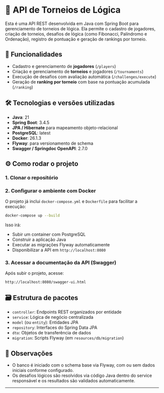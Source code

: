 # 🧠 API de Torneios de Lógica

Esta é uma API REST desenvolvida em Java com Spring Boot para gerenciamento de torneios de lógica. Ela permite o cadastro de jogadores, criação de torneios, desafios de lógica (como Fibonacci, Palíndromo e Ordenação), registro de pontuação e geração de rankings por torneio.

## 🚀 Funcionalidades

- Cadastro e gerenciamento de **jogadores** (`/players`)
- Criação e gerenciamento de **torneios** e jogadores (`/tournaments`)
- Execução de desafios com avaliação automática (`/challenges/execute`)
- Geração de **ranking por torneio** com base na pontuação acumulada (`/ranking`)

## 🛠️ Tecnologias e versões utilizadas

- **Java**: 21
- **Spring Boot**: 3.4.5
- **JPA / Hibernate** para mapeamento objeto-relacional
- **PostgreSQL**: latest
- **Docker**: 26.1.3
- **Flyway**: para versionamento de schema
- **Swagger / Springdoc OpenAPI**: 2.7.0

## ⚙️ Como rodar o projeto

### 1. Clonar o repositório

### 2. Configurar o ambiente com Docker

O projeto já inclui `docker-compose.yml` e `Dockerfile` para facilitar a execução:

```bash
docker-compose up --build
```

Isso irá:

- Subir um container com PostgreSQL
- Construir a aplicação Java
- Executar as migrações Flyway automaticamente
- Disponibilizar a API em `http://localhost:8080`

### 3. Acessar a documentação da API (Swagger)

Após subir o projeto, acesse:

```
http://localhost:8080/swagger-ui.html
```

## 🗃️ Estrutura de pacotes

- `controller`: Endpoints REST organizados por entidade
- `service`: Lógica de negócio centralizada
- `model` (ou `entity`): Entidades JPA
- `repository`: Interfaces do Spring Data JPA
- `dto`: Objetos de transferência de dados
- `migration`: Scripts Flyway (em `resources/db/migration`)

## 📌 Observações

- O banco é iniciado com o schema base via Flyway, com ou sem dados iniciais conforme configurado.
- Os desafios lógicos são resolvidos via código Java dentro do service responsável e os resultados são validados automaticamente.

---

